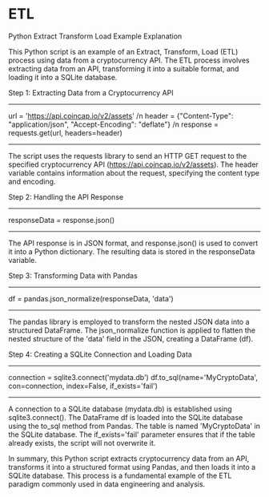 # ETL


Python Extract Transform Load Example Explanation

This Python script is an example of an Extract, Transform, Load (ETL) process using data from a cryptocurrency API. The ETL process involves extracting data from an API, transforming it into a suitable format, and loading it into a SQLite database.

Step 1: Extracting Data from a Cryptocurrency API

________________________
url = 'https://api.coincap.io/v2/assets' /n
header = {"Content-Type": "application/json", "Accept-Encoding": "deflate"} /n
response = requests.get(url, headers=header)
________________________

The script uses the requests library to send an HTTP GET request to the specified cryptocurrency API (https://api.coincap.io/v2/assets).
The header variable contains information about the request, specifying the content type and encoding.


Step 2: Handling the API Response

________________________
responseData = response.json()
________________________


The API response is in JSON format, and response.json() is used to convert it into a Python dictionary.
The resulting data is stored in the responseData variable.


Step 3: Transforming Data with Pandas

________________________
df = pandas.json_normalize(responseData, 'data')
________________________

The pandas library is employed to transform the nested JSON data into a structured DataFrame.
The json_normalize function is applied to flatten the nested structure of the 'data' field in the JSON, creating a DataFrame (df).


Step 4: Creating a SQLite Connection and Loading Data

________________________
connection = sqlite3.connect('mydata.db')
df.to_sql(name='MyCryptoData', con=connection, index=False, if_exists='fail')
________________________

A connection to a SQLite database (mydata.db) is established using sqlite3.connect().
The DataFrame df is loaded into the SQLite database using the to_sql method from Pandas.
The table is named 'MyCryptoData' in the SQLite database.
The if_exists='fail' parameter ensures that if the table already exists, the script will not overwrite it.


In summary, this Python script extracts cryptocurrency data from an API, transforms it into a structured format using Pandas, and then loads it into a SQLite database. This process is a fundamental example of the ETL paradigm commonly used in data engineering and analysis.

